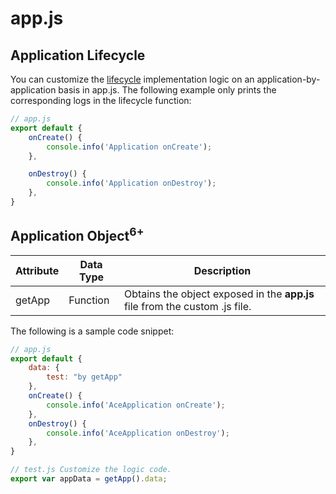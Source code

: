 # app.js


## Application Lifecycle

You can customize the [lifecycle](js-framework-lifecycle.md) implementation logic on an application-by-application basis in app.js. The following example only prints the corresponding logs in the lifecycle function:

```js
// app.js
export default {
    onCreate() {
        console.info('Application onCreate');
    },

    onDestroy() {
        console.info('Application onDestroy');
    },
}
```

## Application Object<sup>6+</sup>

| Attribute | Data Type | Description | 
| -------- | -------- | -------- |
| getApp | Function | Obtains the object exposed in the **app.js** file from the custom .js file. | 

The following is a sample code snippet:

```js
// app.js
export default {
    data: {
        test: "by getApp"
    },
    onCreate() {
        console.info('AceApplication onCreate');
    },
    onDestroy() {
        console.info('AceApplication onDestroy');
    },
}
```

```js
// test.js Customize the logic code.
export var appData = getApp().data;
```
